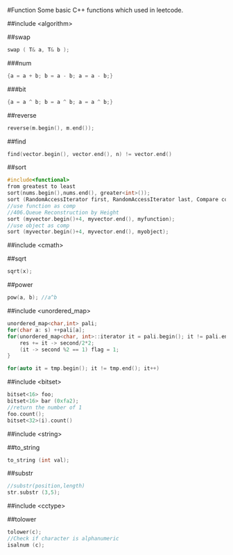 #Function
Some basic C++ functions which used in leetcode.

#\#include \<algorithm\>

##swap

```C++
swap ( T& a, T& b );
```

###num

```C++
{a = a + b; b = a - b; a = a - b;}
```

###bit

```C++
{a = a ^ b; b = a ^ b; a = a ^ b;}
```

##reverse

```C++
reverse(m.begin(), m.end());
```

##find

```C++
find(vector.begin(), vector.end(), n) != vector.end()
```

##sort

```C++
#include<functional>
from greatest to least
sort(nums.begin(),nums.end(), greater<int>());
sort (RandomAccessIterator first, RandomAccessIterator last, Compare comp);
//use function as comp
//406.Queue Reconstruction by Height
sort (myvector.begin()+4, myvector.end(), myfunction);
//use object as comp
sort (myvector.begin()+4, myvector.end(), myobject);
```

#\#include \<cmath\>

##sqrt

```C++
sqrt(x);
```

##power

```C++
pow(a, b); //a^b
```

#\#include \<unordered_map>

```C++
unordered_map<char,int> pali;
for(char a: s) ++pali[a];
for(unordered_map<char, int>::iterator it = pali.begin(); it != pali.end(); it++){
	res += it -> second/2*2;
	(it -> second %2 == 1) flag = 1;
}

for(auto it = tmp.begin(); it != tmp.end(); it++)
```

#\#include \<bitset>

```	C++
bitset<16> foo;
bitset<16> bar (0xfa2);
//return the number of 1
foo.count();
bitset<32>(i).count()
```

#\#include \<string>

##to_string

```C++
to_string (int val);
```

##substr

```C++
//substr(position,length)
str.substr (3,5);
```

#\#include \<cctype>

##tolower

```C++
tolower(c);
//Check if character is alphanumeric
isalnum (c);
```

